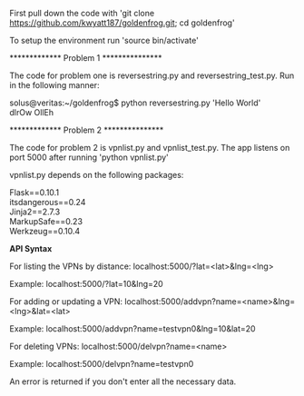First pull down the code with 'git clone https://github.com/kwyatt187/goldenfrog.git; cd goldenfrog'

To setup the environment run 'source bin/activate'

************* Problem 1 ***************

The code for problem one is reversestring.py and reversestring_test.py. Run in the following manner:

solus@veritas:~/goldenfrog$ python reversestring.py 'Hello World'                                               
dlrOw OllEh

************* Problem 2 ***************

The code for problem 2 is vpnlist.py and vpnlist_test.py. The app listens on port 5000 after 
running 'python vpnlist.py'

vpnlist.py depends on the following packages:

Flask==0.10.1 <br>
itsdangerous==0.24 <br>
Jinja2==2.7.3 <br>
MarkupSafe==0.23 <br>
Werkzeug==0.10.4 <br>

**API Syntax**

For listing the VPNs by distance: localhost:5000/?lat=&lt;lat&gt;&lng=&lt;lng&gt;

Example: localhost:5000/?lat=10&lng=20

For adding or updating a VPN: localhost:5000/addvpn?name=&lt;name&gt;&lng=&lt;lng&gt;&lat=&lt;lat&gt;

Example: localhost:5000/addvpn?name=testvpn0&lng=10&lat=20

For deleting VPNs: localhost:5000/delvpn?name=&lt;name&gt;

Example: localhost:5000/delvpn?name=testvpn0

An error is returned if you don't enter all the necessary data.
